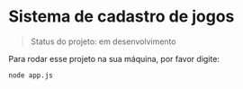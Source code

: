 <h1> Sistema de cadastro de jogos </h1>

> Status do projeto: em desenvolvimento  

Para rodar esse projeto na sua máquina, por favor digite: 


```
node app.js 
```

